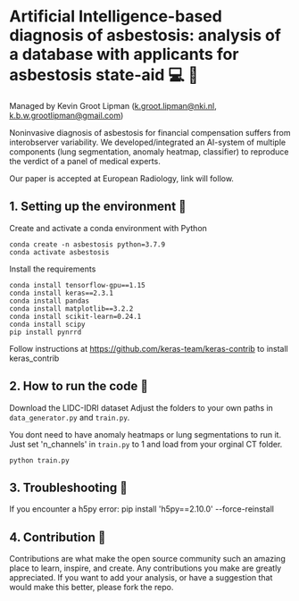 # Artificial Intelligence-based diagnosis of asbestosis: analysis of a database with applicants for asbestosis state-aid :computer: :mag_right: 


Managed by Kevin Groot Lipman (k.groot.lipman@nki.nl, k.b.w.grootlipman@gmail.com)

Noninvasive diagnosis of asbestosis for financial compensation suffers from interobserver variability. We developed/integrated an AI-system of multiple components (lung segmentation, anomaly heatmap, classifier) to reproduce the verdict of a panel of medical experts. 

Our paper is accepted at European Radiology, link will follow.

## 1. Setting up the environment :deciduous_tree:
Create and activate a conda environment with Python
 ```
conda create -n asbestosis python=3.7.9
conda activate asbestosis
 ```
Install the requirements
 ```
conda install tensorflow-gpu==1.15
conda install keras==2.3.1
conda install pandas
conda install matplotlib==3.2.2
conda install scikit-learn=0.24.1
conda install scipy
pip install pynrrd
 ```
Follow instructions at https://github.com/keras-team/keras-contrib to install keras_contrib

## 2. How to run the code 🚀 
Download the LIDC-IDRI dataset
Adjust the folders to your own paths in ``data_generator.py`` and ``train.py``. 

You dont need to have anomaly heatmaps or lung segmentations to run it. Just set 'n_channels' in ``train.py`` to 1 and load from your orginal CT folder.

``python train.py``

## 3. Troubleshooting 🔨 
If you encounter a h5py error:
pip install 'h5py==2.10.0' --force-reinstall

## 4. Contribution :muscle:

Contributions are what make the open source community such an amazing place to learn, inspire, and create. Any contributions you make are greatly appreciated. If you want to add your analysis, or have a suggestion that would make this better, please fork the repo.
